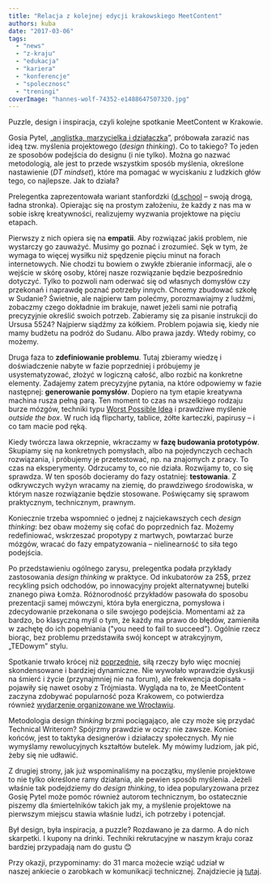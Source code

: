 ```yaml
---
title: "Relacja z kolejnej edycji krakowskiego MeetContent"
authors: kuba
date: "2017-03-06"
tags:
  - "news"
  - "z-kraju"
  - "edukacja"
  - "kariera"
  - "konferencje"
  - "spolecznosc"
  - "treningi"
coverImage: "hannes-wolf-74352-e1488647507320.jpg"
---
```


Puzzle, design i inspiracja, czyli kolejne spotkanie MeetContent w Krakowie.

Gosia Pytel,
„[anglistka, marzycielka i działaczka](http://womenintechnology.pl/2016/08/zainspiruj-sie-4-wywiad-z-ekspertem-z-dziedziny-design-thinking-gosia-pytel/)”,
próbowała zarazić nas ideą tzw. myślenia projektowego (_design thinking_). Co to
takiego? To jeden ze sposobów podejścia do designu (i nie tylko). Można go
nazwać metodologią, ale jest to przede wszystkim sposób myślenia, określone
nastawienie (_DT mindset_), które ma pomagać w wyciskaniu z ludzkich głów tego,
co najlepsze. Jak to działa?

Prelegentka zaprezentowała wariant stanfordzki
([d.school](https://dschool.stanford.edu/) – swoją drogą, ładna stronka).
Opierając się na prostym założeniu, że każdy z nas ma w sobie iskrę
kreatywności, realizujemy wyzwania projektowe na pięciu etapach.

Pierwszy z nich opiera się na **empatii**. Aby rozwiązać jakiś problem, nie
wystarczy go zauważyć. Musimy go poznać i zrozumieć. Sęk w tym, że wymaga to
więcej wysiłku niż spędzenie pięciu minut na forach internetowych. Nie chodzi tu
bowiem o zwykłe zbieranie informacji, ale o wejście w skórę osoby, której nasze
rozwiązanie będzie bezpośrednio dotyczyć. Tylko to pozwoli nam oderwać się od
własnych domysłów czy przekonań i naprawdę poznać potrzeby innych. Chcemy
zbudować szkołę w Sudanie? Świetnie, ale najpierw tam polećmy, porozmawiajmy z
ludźmi, zobaczmy czego dokładnie im brakuje, nawet jeżeli sami nie potrafią
precyzyjnie określić swoich potrzeb. Zabieramy się za pisanie instrukcji do
Ursusa 5524? Najpierw siądźmy za kółkiem. Problem pojawia się, kiedy nie mamy
budżetu na podróż do Sudanu. Albo prawa jazdy. Wtedy robimy, co możemy.

Druga faza to **zdefiniowanie problemu**. Tutaj zbieramy wiedzę i doświadczenie
nabyte w fazie poprzedniej i próbujemy je usystematyzować, złożyć w logiczną
całość, albo rozbić na konkretne elementy. Zadajemy zatem precyzyjne pytania, na
które odpowiemy w fazie następnej: **generowanie pomysłów**. Dopiero na tym
etapie kreatywna machina rusza pełną parą. Ten moment to czas na wszelkiego
rodzaju burze mózgów, techniki typu
[Worst Possible Idea](https://www.interaction-design.org/literature/article/learn-how-to-use-the-best-ideation-methods-worst-possible-idea)
i prawdziwe myślenie _outside the box_. W ruch idą flipcharty, tablice, żółte
karteczki, papirusy – i co tam macie pod ręką.

Kiedy twórcza lawa okrzepnie, wkraczamy w **fazę budowania prototypów**.
Skupiamy się na konkretnych pomysłach, albo na pojedynczych cechach rozwiązania,
i próbujemy je przetestować, np. na znajomych z pracy. To czas na eksperymenty.
Odrzucamy to, co nie działa. Rozwijamy to, co się sprawdza. W ten sposób
docieramy do fazy ostatniej: **testowania**. Z odkrywczych wyżyn wracamy na
ziemię, do prawdziwego środowiska, w którym nasze rozwiązanie będzie stosowane.
Poświęcamy się sprawom praktycznym, technicznym, prawnym.

Koniecznie trzeba wspomnieć o jednej z najciekawszych cech _design thinking_:
bez obaw możemy się cofać do poprzednich faz. Możemy redefiniować, wskrzeszać
propotypy z martwych, powtarzać burze mózgów, wracać do fazy empatyzowania –
nielinearność to siła tego podejścia.

Po przedstawieniu ogólnego zarysu, prelegentka podała przykłady zastosowania
_design thinking_ w praktyce. Od inkubatorów za 25$, przez recykling psich
odchodów, po innowacyjny projekt alternatywnej butelki znanego piwa Łomża.
Różnorodność przykładów pasowała do sposobu prezentacji samej mówczyni, która
była energiczna, pomysłowa i zdecydowanie przekonana o sile swojego podejścia.
Momentami aż za bardzo, bo klasyczną myśl o tym, że każdy ma prawo do
błędów, zamieniła w zachętę do ich popełniania ("you need to fail to succeed").
Ogólnie rzecz biorąc, bez problemu przedstawiła swój koncept w atrakcyjnym,
„TEDowym” stylu.

Spotkanie trwało krócej
niż [poprzednie](http://techwriter.pl/soap-meetcontent-po-raz-drugi-relacja/), siłą
rzeczy było więc mocniej skondensowane i bardziej dynamiczne. Nie wywołało
wprawdzie dyskusji na śmierć i życie (przynajmniej nie na forum), ale frekwencja
dopisała - pojawiły się nawet osoby z Trójmiasta. Wygląda na to, że MeetContent
zaczyna zdobywać popularność poza Krakowem, co potwierdza
również [wydarzenie organizowane we Wrocławiu](http://techwriter.pl/soap-meetcontent-czas-na-wroclaw/).

Metodologia design _thinking_ brzmi pociągająco, ale czy może się przydać
Technical Writerom? Spójrzmy prawdzie w oczy: nie zawsze. Koniec końców, jest to
taktyka designerów i działaczy społecznych. My nie wymyślamy rewolucyjnych
kształtów butelek. My mówimy ludziom, jak pić, żeby się nie udławić.

Z drugiej strony, jak już wspominaliśmy na początku, myślenie projektowe to nie
tylko określone ramy działania, ale pewien sposób myślenia. Jeżeli właśnie tak
podejdziemy do *design thinking*, to idea popularyzowana przez Gosię Pytel może
pomóc również autorom technicznym, bo ostatecznie piszemy dla śmiertelników
takich jak my, a myślenie projektowe na pierwszym miejscu stawia właśnie ludzi,
ich potrzeby i potencjał.

Był design, była inspiracja, a puzzle? Rozdawano je za darmo. A do nich
skarpetki. I kupony na drinki. Techniki rekrutacyjne w naszym kraju coraz
bardziej przypadają nam do gustu 😊

Przy okazji, przypominamy: do 31 marca możecie wziąć udział w naszej ankiecie o
zarobkach w komunikacji technicznej. Znajdziecie ją
[tutaj](https://goo.gl/forms/OkRGlCtG82lV52wT2).
